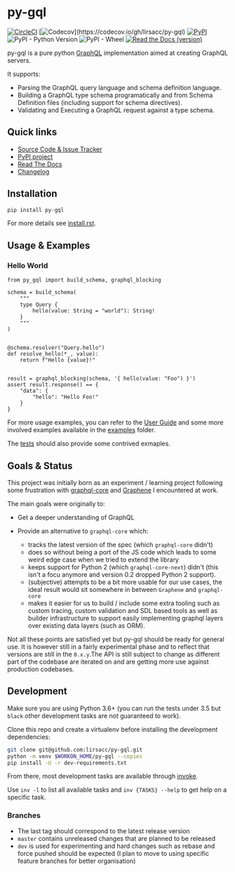 # py-gql

[![CircleCI](https://img.shields.io/circleci/project/github/lirsacc/py-gql.svg?logo=circleci)](https://circleci.com/gh/lirsacc/workflows/py-gql) [![Codecov](https://img.shields.io/codecov/c/github/lirsacc/py-gql.svg?)](https://codecov.io/gh/lirsacc/py-gql) [![PyPI](https://img.shields.io/pypi/v/py-gql.svg)](https://pypi.org/project/py-gql/) ![PyPI - Python Version](https://img.shields.io/pypi/pyversions/py-gql.svg?logo=python&logoColor=white) ![PyPI - Wheel](https://img.shields.io/pypi/wheel/py-gql.svg) [![Read the Docs (version)](https://img.shields.io/readthedocs/pip/latest.svg)](https://py-gql.readthedocs.io/)

py-gql is a pure python [GraphQL](http://facebook.github.io/graphql/) implementation aimed at creating GraphQL servers.

It supports:

- Parsing the GraphQL query language and schema definition language.
- Building a GraphQL type schema programatically and from Schema Definition files (including support for schema directives).
- Validating and Executing a GraphQL request against a type schema.

## Quick links

- [Source Code & Issue Tracker](https://github.com/lirsacc/py-gql)
- [PyPI project](https://pypi.org/project/py-gql/)
- [Read The Docs](https://py-gql.readthedocs.io/)
- [Changelog](./CHANGES.md)

## Installation

```.bash
pip install py-gql
```

For more details see [install.rst](docs/usage/install.rst).

## Usage & Examples

### Hello World

```.python
from py_gql import build_schema, graphql_blocking

schema = build_schema(
    """
    type Query {
        hello(value: String = "world"): String!
    }
    """
)


@schema.resolver("Query.hello")
def resolve_hello(*_, value):
    return f"Hello {value}!"


result = graphql_blocking(schema, '{ hello(value: "Foo") }')
assert result.response() == {
    "data": {
        "hello": "Hello Foo!"
    }
}
```

For more usage examples, you can refer to the [User Guide](https://py-gql.readthedocs.io/en/latest/usage/index.html) and some more involved examples available in the [examples](./examples) folder.

The [tests](./tests) should also provide some contrived exmaples.

## Goals & Status

This project was initially born as an experiment / learning project following some frustration with [graphql-core](https://github.com/graphql-python/graphql-core/) and [Graphene](https://github.com/graphql-python/graphene/) I encountered at work.

The main goals were originally to:

- Get a deeper understanding of GraphQL
- Provide an alternative to `graphql-core` which:

  - tracks the latest version of the spec (which `graphql-core` didn't)
  - does so without being a port of the JS code which leads to some weird edge case when we tried to extend the library
  - keeps support for Python 2 (which `graphql-core-next`) didn't (this isn't a focu anymore and version 0.2 dropped Python 2 support).
  - (subjective) attempts to be a bit more usable for our use cases, the ideal result would sit somewhere in between `Graphene` and `graphql-core`
  - makes it easier for us to build / include some extra tooling such as custom tracing, custom validation and SDL based tools as well as builder infrastructure to support easily implementing graphql layers over existing data layers (such as ORM).

Not all these points are satisfied yet but py-gql should be ready for general use. It is however still in a fairly experimental phase and to reflect that versions are still in the `0.x.y`.The API is still subject to change as different part of the codebase are iterated on and are getting more use against production codebases.

## Development

Make sure you are using Python 3.6+ (you can run the tests under 3.5 but `black` other development tasks are not guaranteed to work).

Clone this repo and create a virtualenv before installing the development dependencies:

```.bash
git clone git@github.com:lirsacc/py-gql.git
python -m venv $WORKON_HOME/py-gql --copies
pip install -U -r dev-requirements.txt
```

From there, most development tasks are available through [invoke](http://www.pyinvoke.org/).

Use `inv -l` to list all available tasks and `inv {TASKS} --help` to get help on a specific task.

### Branches

- The last tag should correspond to the latest release version
- `master` contains unreleased changes that are planned to be released
- `dev` is used for experimenting and hard changes such as rebase and force pushed should be expected (I plan to move to using specific feature branches for better organisation)
